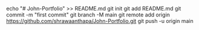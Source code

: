 echo "# John-Portfolio" >> README.md
git init
git add README.md
git commit -m "first commit"
git branch -M main
git remote add origin https://github.com/shrawaanthapa/John-Portfolio.git
git push -u origin main
